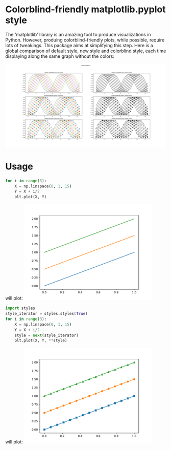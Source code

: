 # Colorblind-friendly matplotlib.pyplot style

The 'matplotlib' library is an amazing tool to produce visualizations
in Python.  However, produing colorblind-friendly plots, while
possible, require lots of tweakings. This package aims at simplifying
this step. Here is a global comparison of default style, new style and
colorblind style, each time displaying along the same graph without
the colors:

<img src="https://github.com/RichardSartori/CBPlot/blob/master/figures/compare_all.pdf" width="960">

# Usage

```python
for i in range(3):
	X = np.linspace(0, 1, 15)
	Y = X + i/2
	plt.plot(X, Y)
```
will plot:
<img src="https://github.com/RichardSartori/CBPlot/blob/master/figures/default.pdf" width="400">

```python
import styles
style_iterator = styles.styles(True)
for i in range(3):
	X = np.linspace(0, 1, 15)
	Y = X + i/2
	style = next(style_iterator)
	plt.plot(X, Y, **style)
```
will plot:
<img src="https://github.com/RichardSartori/CBPlot/blob/master/figures/using_styles.pdf" width="400">